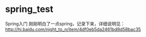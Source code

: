 spring_test
===========

Spring入门
刚刚明白了一点spring，记录下来，详细说明见：http://hi.baidu.com/night_to_n/item/4df0eb5da2461bd8d58bac35
